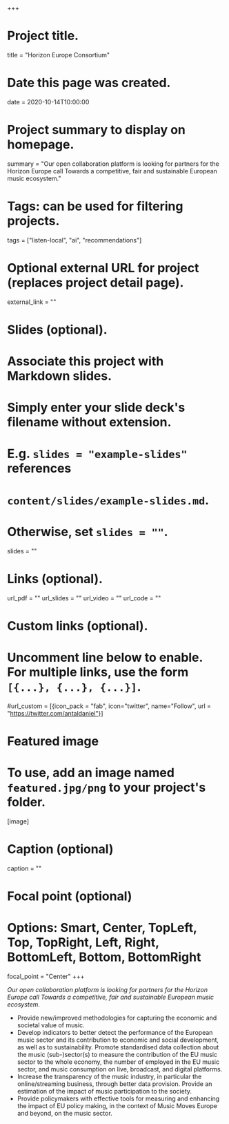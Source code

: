 +++
# Project title.
title = "Horizon Europe Consortium"

# Date this page was created.
date = 2020-10-14T10:00:00

# Project summary to display on homepage.
summary = "Our open collaboration platform is looking for partners for the Horizon Europe call Towards a competitive, fair and sustainable European music ecosystem."

# Tags: can be used for filtering projects.
tags = ["listen-local", "ai", "recommendations"]

# Optional external URL for project (replaces project detail page).
external_link = ""

# Slides (optional).
#   Associate this project with Markdown slides.
#   Simply enter your slide deck's filename without extension.
#   E.g. `slides = "example-slides"` references 
#   `content/slides/example-slides.md`.
#   Otherwise, set `slides = ""`.
slides = ""

# Links (optional).
url_pdf = ""
url_slides = ""
url_video = ""
url_code = ""

# Custom links (optional).
#   Uncomment line below to enable. For multiple links, use the form `[{...}, {...}, {...}]`.
#url_custom = [{icon_pack = "fab", icon="twitter", name="Follow", url = "https://twitter.com/antaldaniel"}]

# Featured image
# To use, add an image named `featured.jpg/png` to your project's folder. 
[image]
  # Caption (optional)
  caption = ""
  
  # Focal point (optional)
  # Options: Smart, Center, TopLeft, Top, TopRight, Left, Right, BottomLeft, Bottom, BottomRight
  focal_point = "Center"
+++

*Our open collaboration platform is looking for partners for the Horizon Europe call Towards a competitive, fair and sustainable European music ecosystem.*

* Provide new/improved methodologies for capturing the economic and societal value of music.
* Develop indicators to better detect the performance of the European music sector and its contribution to economic and social development, as well as to sustainability. Promote standardised data collection about the music (sub-)sector(s) to measure the contribution of the EU music sector to the whole economy, the number of employed in the EU music sector, and music consumption on live, broadcast, and digital platforms.
* Increase the transparency of the music industry, in particular the online/streaming business, through better data provision. Provide an estimation of the impact of music participation to the society.
* Provide policymakers with effective tools for measuring and enhancing the impact of EU policy making, in the context of Music Moves Europe and beyond, on the music sector.
